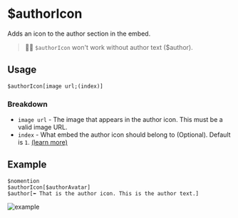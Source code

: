 # $authorIcon
Adds an icon to the author section in the embed.
> 🧙‍♂️ `$authorIcon` won't work without author text ($author).

## Usage
```
$authorIcon[image url;(index)]
```

### Breakdown
- `image url` - The image that appears in the author icon. This must be a valid image URL.
- `index` - What embed the author icon should belong to (Optional). Default is `1`. [(learn more)](../resources/embedIndexes.md)

## Example
```
$nomention
$authorIcon[$authorAvatar]
$author[⬅️ That is the author icon. This is the author text.]
```

![example](https://user-images.githubusercontent.com/69215413/125960772-6234a8ae-f96f-4ff9-9fac-1a634ef3cc4d.png)
